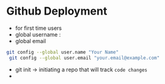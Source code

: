 # Github Deployment
* for first time users
 * global username  : 
 * global email 
 ```bash
 git config --global user.name "Your Name" 
  git config --global user.email "your.email@example.com"
```
* git init ->  initiating a repo that will track `code changes`
* 

